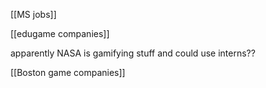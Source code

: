 [[MS jobs]]

[[edugame companies]]

apparently NASA is gamifying stuff and could use interns??

[[Boston game companies]]